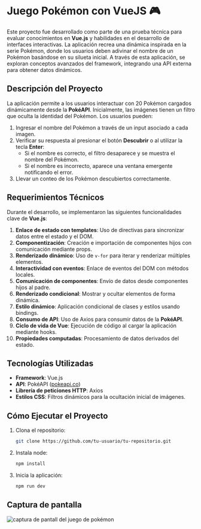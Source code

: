 # Juego Pokémon con VueJS 🎮


Este proyecto fue desarrollado como parte de una prueba técnica para evaluar conocimientos en **Vue.js** y habilidades en el desarrollo de interfaces interactivas. La aplicación recrea una dinámica inspirada en la serie Pokémon, donde los usuarios deben adivinar el nombre de un Pokémon basándose en su silueta inicial. A través de esta aplicación, se exploran conceptos avanzados del framework, integrando una API externa para obtener datos dinámicos.

## Descripción del Proyecto

La aplicación permite a los usuarios interactuar con 20 Pokémon cargados dinámicamente desde la **PokéAPI**. Inicialmente, las imágenes tienen un filtro que oculta la identidad del Pokémon. Los usuarios pueden:

1. Ingresar el nombre del Pokémon a través de un input asociado a cada imagen.
2. Verificar su respuesta al presionar el botón **Descubrir** o al utilizar la tecla **Enter**:
   - Si el nombre es correcto, el filtro desaparece y se muestra el nombre del Pokémon.
   - Si el nombre es incorrecto, aparece una ventana emergente notificando el error.
3. Llevar un conteo de los Pokémon descubiertos correctamente.

## Requerimientos Técnicos

Durante el desarrollo, se implementaron las siguientes funcionalidades clave de **Vue.js**:

1. **Enlace de estado con templates**: Uso de directivas para sincronizar datos entre el estado y el DOM.
2. **Componentización**: Creación e importación de componentes hijos con comunicación mediante props.
3. **Renderizado dinámico**: Uso de `v-for` para iterar y renderizar múltiples elementos.
4. **Interactividad con eventos**: Enlace de eventos del DOM con métodos locales.
5. **Comunicación de componentes**: Envío de datos desde componentes hijos al padre.
6. **Renderizado condicional**: Mostrar y ocultar elementos de forma dinámica.
7. **Estilo dinámico**: Aplicación condicional de clases y estilos usando bindings.
8. **Consumo de API**: Uso de Axios para consumir datos de la **PokéAPI**.
9. **Ciclo de vida de Vue**: Ejecución de código al cargar la aplicación mediante hooks.
10. **Propiedades computadas**: Procesamiento de datos derivados del estado.

## Tecnologías Utilizadas

- **Framework**: Vue.js
- **API**: PokéAPI ([pokeapi.co](https://pokeapi.co))
- **Librería de peticiones HTTP**: Axios
- **Estilos CSS**: Filtros dinámicos para la ocultación inicial de imágenes.

## Cómo Ejecutar el Proyecto

1. Clona el repositorio:
   ```bash
   git clone https://github.com/tu-usuario/tu-repositorio.git

2. Instala node:
   ```bash
   npm install

3. Inicia la aplicación:
   ```bash
   npm run dev


## Captura de pantalla
![captura de pantall del juego de pokémon](./public/captura.jpg)